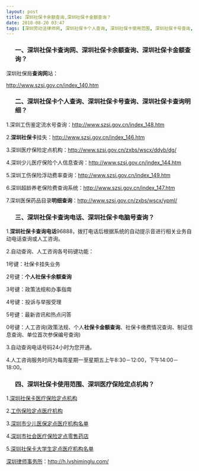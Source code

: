 ```yaml
---
layout: post
title: 深圳社保卡余额查询,深圳社保卡金额查询？
date: 2010-08-20 03:47
tags: [深圳劳动法律师网, 深圳社保卡个人查询, 深圳社保卡使用范围, 深圳社保卡号查询, 深圳社保卡查询明细, 深圳社保卡查询电话, 深圳社保卡查询网, 深圳社保卡电脑号查询, 社保]
---
```

<ol>
<h3>一、深圳社保卡查询网、深圳社保卡余额查询、深圳社保卡金额查询？</h3>
</ol>
深圳社保局<strong>查询网</strong>站：

<a href="http://www.szsi.gov.cn/index_140.htm" target="_blank">http://www.szsi.gov.cn/index_140.htm</a>
<ol>
<h3>二、深圳社保卡个人查询、深圳社保卡号查询、深圳社保卡查询明细？</h3>
</ol>
1.深圳工伤鉴定流水号查询：<a href="http://www.szsi.gov.cn/index_148.htm" target="_blank">http://www.szsi.gov.cn/index_148.htm</a>

2.<strong>深圳社保卡</strong>挂失：<a href="http://www.szsi.gov.cn/index_146.htm" target="_blank">http://www.szsi.gov.cn/index_146.htm</a>

3.深圳医疗保险定点机构：<a href="http://www.szsi.gov.cn/zxbs/wscx/ddyb/dg/" target="_blank">http://www.szsi.gov.cn/zxbs/wscx/ddyb/dg/</a>

4.深圳少儿医疗保险个人信息查询：<a href="http://www.szsi.gov.cn/index_144.htm" target="_blank">http://www.szsi.gov.cn/index_144.htm</a>

5.深圳工伤保险浮动费率查询：<a href="http://www.szsi.gov.cn/index_149.htm" target="_blank">http://www.szsi.gov.cn/index_149.htm</a>

6.深圳超龄养老保险费查询系统：<a href="http://www.szsi.gov.cn/index_147.htm" target="_blank">http://www.szsi.gov.cn/index_147.htm</a>

7.深圳医保药品目录<strong>明细查询</strong>：<a href="http://www.szsi.gov.cn/zxbs/wscx/ypml/" target="_blank">http://www.szsi.gov.cn/zxbs/wscx/ypml/</a>
<ol>
<h3>三、深圳社保卡查询电话、深圳社保卡电脑号查询？</h3>
</ol>
1.<strong>深圳社保卡查询电话</strong>96888，拨打电话后根据系统的自动提示音进行相关业务自动电话查询或人工咨询。

2.自动查询、人工咨询各号码键功能：

1号键：社保卡挂失业务

2号键：<strong>个人社保卡余额查询</strong>

3号键：政策法规和办事指南

4号键：投诉与举报受理

5号键：最新咨讯和热点问答

0号键：人工咨询(政策法规、个人<strong>社保卡金额查询</strong>、社保卡缴费情况查询、制证信息查询、单位首次参保编号查询)

3.自动查询电话号码24小时为您开通。

4.人工咨询服务时间为每周星期一至星期五上午8:30－12:00，下午14:00－18:00。
<ol>
<h3>四、深圳社保卡使用范围、深圳医疗保险定点机构？</h3>
</ol>
1.<a href="http://www.szsi.gov.cn/zxbs/wscx/ddyb/dg/" target="_blank">深圳社保卡医疗保险定点机构</a>

2.<a href="http://www.szsi.gov.cn/zxbs/wscx/ddyb/gs/200903/t20090311_1990.htm" target="_blank">工伤保险定点医疗机构</a>

3.<a href="http://www.szsi.gov.cn/zxbs/wscx/ddyb/sr/200903/t20090311_1991.htm" target="_blank">深圳市少儿医保定点医疗机构名单</a>

4.<a href="http://www.szsi.gov.cn/zxbs/wscx/ddyb/yd/" target="_blank">深圳市社会医疗保险定点零售药店</a>

5.<a href="http://www.szsi.gov.cn/zxbs/wscx/ddyb/dxs/200905/t20090513_2441.htm" target="_blank">深圳社保卡大学生定点医疗机构名单</a>

<a href="http://h.lvshiminglu.com/">深圳律师事务所</a>：<a href="http://h.lvshiminglu.com/">http://h.lvshiminglu.com/</a>

